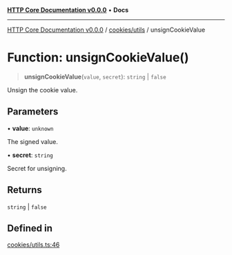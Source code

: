 [**HTTP Core Documentation v0.0.0**](../../../README.md) • **Docs**

***

[HTTP Core Documentation v0.0.0](../../../modules.md) / [cookies/utils](../README.md) / unsignCookieValue

# Function: unsignCookieValue()

> **unsignCookieValue**(`value`, `secret`): `string` \| `false`

Unsign the cookie value.

## Parameters

• **value**: `unknown`

The signed value.

• **secret**: `string`

Secret for unsigning.

## Returns

`string` \| `false`

## Defined in

[cookies/utils.ts:46](https://github.com/stonemjs/http-core/blob/6c1adf9f449733e34ff7f08818342bd019b968a7/src/cookies/utils.ts#L46)
